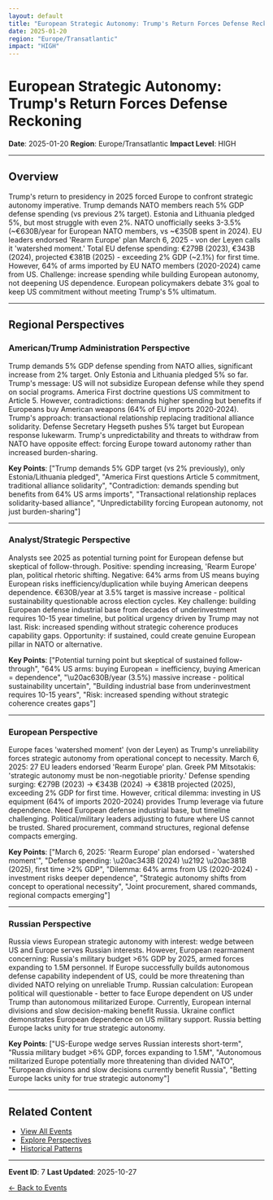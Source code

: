 ```yaml
---
layout: default
title: "European Strategic Autonomy: Trump's Return Forces Defense Reckoning"
date: 2025-01-20
region: "Europe/Transatlantic"
impact: "HIGH"
---
```


# European Strategic Autonomy: Trump's Return Forces Defense Reckoning

**Date**: 2025-01-20
**Region**: Europe/Transatlantic
**Impact Level**: HIGH

---

## Overview

Trump's return to presidency in 2025 forced Europe to confront strategic autonomy imperative. Trump demands NATO members reach 5% GDP defense spending (vs previous 2% target). Estonia and Lithuania pledged 5%, but most struggle with even 2%. NATO unofficially seeks 3-3.5% (~€630B/year for European NATO members, vs ~€350B spent in 2024). EU leaders endorsed 'Rearm Europe' plan March 6, 2025 - von der Leyen calls it 'watershed moment.' Total EU defense spending: €279B (2023), €343B (2024), projected €381B (2025) - exceeding 2% GDP (~2.1%) for first time. However, 64% of arms imported by EU NATO members (2020-2024) came from US. Challenge: increase spending while building European autonomy, not deepening US dependence. European policymakers debate 3% goal to keep US commitment without meeting Trump's 5% ultimatum.

---

## Regional Perspectives

### American/Trump Administration Perspective

Trump demands 5% GDP defense spending from NATO allies, significant increase from 2% target. Only Estonia and Lithuania pledged 5% so far. Trump's message: US will not subsidize European defense while they spend on social programs. America First doctrine questions US commitment to Article 5. However, contradictions: demands higher spending but benefits if Europeans buy American weapons (64% of EU imports 2020-2024). Trump's approach: transactional relationship replacing traditional alliance solidarity. Defense Secretary Hegseth pushes 5% target but European response lukewarm. Trump's unpredictability and threats to withdraw from NATO have opposite effect: forcing Europe toward autonomy rather than increased burden-sharing.

**Key Points**: ["Trump demands 5% GDP target (vs 2% previously), only Estonia/Lithuania pledged", "America First questions Article 5 commitment, traditional alliance solidarity", "Contradiction: demands spending but benefits from 64% US arms imports", "Transactional relationship replaces solidarity-based alliance", "Unpredictability forcing European autonomy, not just burden-sharing"]

---

### Analyst/Strategic Perspective

Analysts see 2025 as potential turning point for European defense but skeptical of follow-through. Positive: spending increasing, 'Rearm Europe' plan, political rhetoric shifting. Negative: 64% arms from US means buying European risks inefficiency/duplication while buying American deepens dependence. €630B/year at 3.5% target is massive increase - political sustainability questionable across election cycles. Key challenge: building European defense industrial base from decades of underinvestment requires 10-15 year timeline, but political urgency driven by Trump may not last. Risk: increased spending without strategic coherence produces capability gaps. Opportunity: if sustained, could create genuine European pillar in NATO or alternative.

**Key Points**: ["Potential turning point but skeptical of sustained follow-through", "64% US arms: buying European = inefficiency, buying American = dependence", "\u20ac630B/year (3.5%) massive increase - political sustainability uncertain", "Building industrial base from underinvestment requires 10-15 years", "Risk: increased spending without strategic coherence creates gaps"]

---

### European Perspective

Europe faces 'watershed moment' (von der Leyen) as Trump's unreliability forces strategic autonomy from operational concept to necessity. March 6, 2025: 27 EU leaders endorsed 'Rearm Europe' plan. Greek PM Mitsotakis: 'strategic autonomy must be non-negotiable priority.' Defense spending surging: €279B (2023) → €343B (2024) → €381B projected (2025), exceeding 2% GDP for first time. However, critical dilemma: investing in US equipment (64% of imports 2020-2024) provides Trump leverage via future dependence. Need European defense industrial base, but timeline challenging. Political/military leaders adjusting to future where US cannot be trusted. Shared procurement, command structures, regional defense compacts emerging.

**Key Points**: ["March 6, 2025: 'Rearm Europe' plan endorsed - 'watershed moment'", "Defense spending: \u20ac343B (2024) \u2192 \u20ac381B (2025), first time >2% GDP", "Dilemma: 64% arms from US (2020-2024) - investment risks deeper dependence", "Strategic autonomy shifts from concept to operational necessity", "Joint procurement, shared commands, regional compacts emerging"]

---

### Russian Perspective

Russia views European strategic autonomy with interest: wedge between US and Europe serves Russian interests. However, European rearmament concerning: Russia's military budget >6% GDP by 2025, armed forces expanding to 1.5M personnel. If Europe successfully builds autonomous defense capability independent of US, could be more threatening than divided NATO relying on unreliable Trump. Russian calculation: European political will questionable - better to face Europe dependent on US under Trump than autonomous militarized Europe. Currently, European internal divisions and slow decision-making benefit Russia. Ukraine conflict demonstrates European dependence on US military support. Russia betting Europe lacks unity for true strategic autonomy.

**Key Points**: ["US-Europe wedge serves Russian interests short-term", "Russia military budget >6% GDP, forces expanding to 1.5M", "Autonomous militarized Europe potentially more threatening than divided NATO", "European divisions and slow decisions currently benefit Russia", "Betting Europe lacks unity for true strategic autonomy"]

---


## Related Content

- [View All Events](/events/)
- [Explore Perspectives](/perspectives/)
- [Historical Patterns](/historical-patterns/)

---

**Event ID**: 7
**Last Updated**: 2025-10-27

[← Back to Events](/events/)
